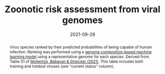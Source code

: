 ---
title: "Zoonotic risk assessment from viral genomes"
authors:
- Nardus Mollentze
- Simon Babayan
- Daniel Streicker
date: "2021-09-28"

# Schedule page publish date (NOT publication's date).
publishDate: "2020-11-11T00:00:00Z"

# Associated publications:
link_publications: 

# Associated Projects (optional, untested).
#   Simply enter your project's folder or file name without extension.
#   Otherwise, set `projects: []`.
projects: []

# Link to raw data:
raw_data: https://github.com/nardus/zoonotic_rank

# Brief description:
abstract: "Virus species ranked by their predicted probabilities of being capable of human infection. Ranking was performed using a [genome composition-based machine learning model](https://github.com/nardus/zoonotic_rank) using a representative genome for each species. Derived from Table S1 of [Mollentze, Babayan & Streicker (2021)](https://doi.org/10.1371/journal.pbio.3001390). This table includes both training and holdout viruses (see \"current status\" column)."


# Shorter summary for overview pages:
summary: "Viruses ranked by their predicted probabilities of human infection."

# A data file to display (optional):
#   Note that the *number* of columns named determines how many columns are loaded
#   "filter_columns" specifies the indices of columns which should be present in the "filter records" pane, starting at 0
#   "order_column" specifies the index of a single column to order by
#   "order_direction" can be "asc" or "desc"
csv_file: "/csv/combined_virus_ranks_rounded.csv"
col_names: [Species, Family, Current status, Accession, Predicted probability, Confidence interval, Zoonotic potential]
filter_columns: [1,2,6]
order_column: 4
order_direction: "desc"
---